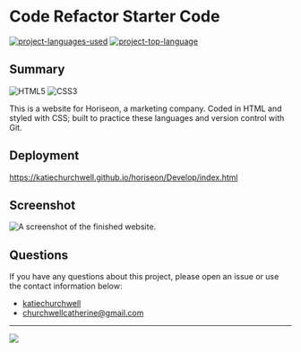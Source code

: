 # Code Refactor Starter Code
  [![project-languages-used](https://img.shields.io/github/languages/count/katiechurchwell/horiseon?color=important)](https://github.com/katiechurchwell/readme-generator)
  [![project-top-language](https://img.shields.io/github/languages/top/katiechurchwell/horiseon?color=blueviolet)](https://github.com/katiechurchwell/readme-generator)

## Summary
![HTML5](https://img.shields.io/badge/html5-%23E34F26.svg?flat&logo=html5&logoColor=white)
![CSS3](https://img.shields.io/badge/css3-%231572B6.svg?style=flat&logo=css3&logoColor=white)

This is a website for Horiseon, a marketing company. Coded in HTML and styled with CSS; built to practice these languages and version control with Git.

## Deployment
https://katiechurchwell.github.io/horiseon/Develop/index.html

## Screenshot
![A screenshot of the finished website.](./Develop/assets/images/screenshot.png)

## Questions
  If you have any questions about this project, please open an issue or use the contact information below:
  * [katiechurchwell](https://www.github.com/katiechurchwell)
  * [churchwellcatherine@gmail.com](mailto:churchwellcatherine@gmail.com)

---
  ![](https://img.shields.io/badge/license-MIT-blue)